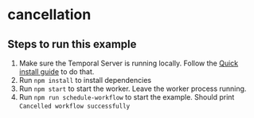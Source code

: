 # cancellation

## Steps to run this example

1. Make sure the Temporal Server is running locally. Follow the [Quick install guide](https://docs.temporal.io/docs/server/quick-install) to do that.
2. Run `npm install` to install dependencies
4. Run `npm start` to start the worker. Leave the worker process running.
5. Run `npm run schedule-workflow` to start the example. Should print `Cancelled workflow successfully`